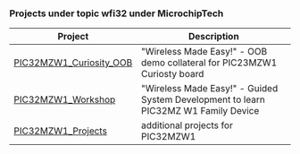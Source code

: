 ### Projects under topic wfi32 under MicrochipTech

|**Project**|**Description**|
|---|---|
[PIC32MZW1_Curiosity_OOB](https://github.com/MicrochipTech/PIC32MZW1_Curiosity_OOB) | "Wireless Made Easy!" - OOB demo collateral for PIC23MZW1 Curiosty board
[PIC32MZW1_Workshop](https://github.com/MicrochipTech/PIC32MZW1_Workshop) | "Wireless Made Easy!" - Guided System Development to learn PIC32MZ W1 Family Device
[PIC32MZW1_Projects](https://github.com/MicrochipTech/PIC32MZW1_Projects) | additional projects for PIC32MZW1
